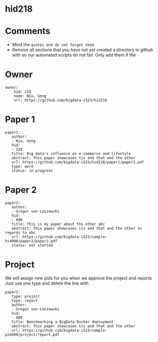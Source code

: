 # hid218
# Comments

* Mind the ```quotes and do not forget them```
* Remove all sections that you have not yet created a directory in github with so our automated scripts do not fail. Only add them if the 

# Owner

```
owner:
    hid: 218
    name: Niu, Geng
    url: https://github.com/bigdata-i523/hid218
```

# Paper 1

```
paper1:
   author: 
   - Niu, Geng
   hid:
   - 218
   title: Big data's influence on e-commerce and lifestyle
   abstract: This paper showcases tis and that and the other
   url: https://github.com/bigdata-i523/hid218/paper1/paper1.pdf
   type: word
   status: in progress
```
   
# Paper 2

```
paper2:
   author: 
   - Gregor von Laszewski
   hid:
   - 000
   title: This is my paper about the other abc
   abstract: This paper showcases tis and that and the other in regards to abc
   url: https://github.com/bigdata-i523/sample-hid000/paper2/paper2.pdf
   status: not started
```

# Project 

We will assign new pids for you when we approve the project and reports   
Just use one type and delete the line with 

```
paper2:
   type: project
   type: report
   author: 
   - Gregor von Laszewski
   hid:
   - 000
   title: Benchmarking a BigData Docker deployment
   abstract: This paper showcases tis and that and the other 
   url: https://github.com/bigdata-i523/sample-pid000/project/report.pdf
```
   
